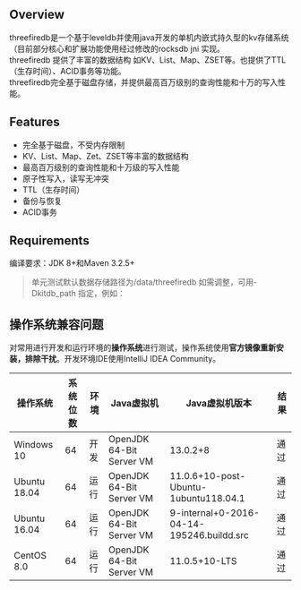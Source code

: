
## Overview	
	
threefiredb是一个基于leveldb并使用java开发的单机内嵌式持久型的kv存储系统（目前部分核心和扩展功能使用经过修改的rocksdb jni 实现。  	
threefiredb 提供了丰富的数据结构 如KV、List、Map、ZSET等。也提供了TTL（生存时间）、ACID事务等功能。   	
threefiredb完全基于磁盘存储，并提供最高百万级别的查询性能和十万的写入性能。   
	
## Features	
	
- 完全基于磁盘，不受内存限制	
- KV、List、Map、Zet、ZSET等丰富的数据结构	
- 最高百万级别的查询性能和十万级的写入性能	
- 原子性写入，读写无冲突	
- TTL（生存时间）	
- 备份与恢复	
- ACID事务
	
	
## Requirements	
编译要求：JDK 8+和Maven 3.2.5+	
	
> 单元测试默认数据存储路径为/data/threefiredb 如需调整，可用-Dkitdb_path 指定，例如：		
	
## 操作系统兼容问题	
对常用进行开发和运行环境的**操作系统**进行测试，操作系统使用**官方镜像重新安装，排除干扰**。开发环境IDE使用IntelliJ IDEA Community。	
   	
操作系统 |系统位数|环境| Java虚拟机 | Java虚拟机版本 | 结果	
---|---|---|---|---|---	
Windows 10|64 | 开发| OpenJDK 64-Bit Server VM | 13.0.2+8| 通过
Ubuntu 18.04 |64| 运行 | OpenJDK 64-Bit Server VM| 11.0.6+10-post-Ubuntu-1ubuntu118.04.1 |  通过	
Ubuntu 16.04 |64| 运行 | OpenJDK 64-Bit Server VM| 9-internal+0-2016-04-14-195246.buildd.src | 通过	
CentOS 8.0   |64| 运行 | OpenJDK 64-Bit Server VM| 11.0.5+10-LTS|  通过	
